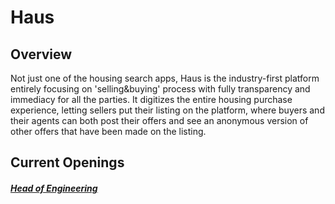 # Haus

## Overview
Not just one of the housing search apps, Haus is the industry-first platform entirely focusing on 'selling&buying' process with fully transparency and immediacy for all the parties. It digitizes the entire housing purchase experience, letting sellers put their listing on the platform, where buyers and their agents can both post their offers and see an anonymous version of other offers that have been made on the listing.

## Current Openings
##### [Head of Engineering](https://github.com/the31337/jobs/blob/master/haus/head-of-engineering.md)
